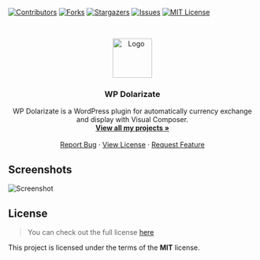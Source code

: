 [![Contributors][contributors-shield]][contributors-url]
[![Forks][forks-shield]][forks-url]
[![Stargazers][stars-shield]][stars-url]
[![Issues][issues-shield]][issues-url]
[![MIT License][license-shield]][license-url]

<br />
<p align="center">
  <a href="https://github.com/PecceG2/wp-dolarizate">
    <img src="https://pecceg2.github.io/wp-dolarizate/logo.png" alt="Logo" width="80" height="80">
  </a>

  <h3 align="center">WP Dolarizate</h3>

  <p align="center">
    WP Dolarizate is a WordPress plugin for automatically currency exchange and display with Visual Composer.
    <br />
    <a href="https://github.com/PecceG2/"><strong>View all my projects »</strong></a>
    <br />
    <br />
    <a href="https://github.com/PecceG2/wp-dolarizate/issues">Report Bug</a>
    ·
    <a href="https://github.com/PecceG2/wp-dolarizate/blob/master/LICENSE.md">View License</a>
    ·
    <a href="https://github.com/PecceG2/wp-dolarizate/issues">Request Feature</a>
  </p>
</p>

## Screenshots ##
![Screenshot](https://pecceg2.github.io/wp-dolarizate/.jpg)

## License
>You can check out the full license [here](https://github.com/PecceG2/wp-dolarizate/blob/master/LICENSE.md)

This project is licensed under the terms of the **MIT** license.

[contributors-shield]: https://img.shields.io/github/contributors/PecceG2/wp-dolarizate.svg?style=flat-square
[contributors-url]: https://github.com/PecceG2/wp-dolarizate/graphs/contributors
[forks-shield]: https://img.shields.io/github/forks/PecceG2/wp-dolarizate.svg?style=flat-square
[forks-url]: https://github.com/PecceG2/wp-dolarizate/network/members
[stars-shield]: https://img.shields.io/github/stars/PecceG2/wp-dolarizate.svg?style=flat-square
[stars-url]: https://github.com/PecceG2/wp-dolarizate/stargazers
[issues-shield]: https://img.shields.io/github/issues/PecceG2/wp-dolarizate.svg?style=flat-square
[issues-url]: https://github.com/PecceG2/wp-dolarizate/issues
[license-shield]: https://img.shields.io/github/license/PecceG2/wp-dolarizate.svg?style=flat-square
[license-url]: https://github.com/PecceG2/wp-dolarizate/blob/master/LICENSE.md